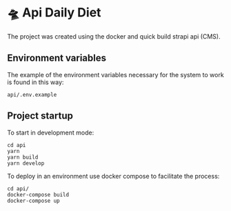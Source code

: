 # 🛸 Api Daily Diet

The project was created using the docker and quick build strapi api (CMS).


## Environment variables

The example of the environment variables necessary for the system to work is found in this way:

```
api/.env.example
```

## Project startup

To start in development mode:

```
cd api
yarn
yarn build
yarn develop
```

To deploy in an environment use docker compose to facilitate the process:

```
cd api/
docker-compose build
docker-compose up
```
